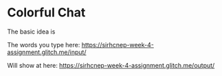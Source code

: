 # Colorful Chat

The basic idea is

The words you type here:
https://sirhcnep-week-4-assignment.glitch.me/input/

Will show at here:
https://sirhcnep-week-4-assignment.glitch.me/output/
